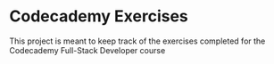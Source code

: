 # Codecademy Exercises
This project is meant to keep track of the exercises completed for the Codecademy Full-Stack Developer course
